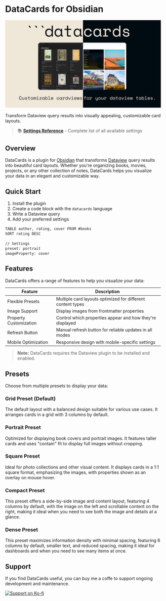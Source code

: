 # DataCards for Obsidian

![Header Image](assets/images/header-image.png)

Transform Dataview query results into visually appealing, customizable card layouts.

> 📚 [**Settings Reference**](settings-reference.md) - Complete list of all available settings

## Overview

DataCards is a plugin for [Obsidian](https://obsidian.md) that transforms [Dataview](https://github.com/blacksmithgu/obsidian-dataview) query results into beautiful card layouts. Whether you're organizing books, movies, projects, or any other collection of notes, DataCards helps you visualize your data in an elegant and customizable way.

## Quick Start

1. Install the plugin
2. Create a code block with the `datacards` language
3. Write a Dataview query
4. Add your preferred settings

```datacards
TABLE author, rating, cover FROM #books
SORT rating DESC

// Settings
preset: portrait
imageProperty: cover
```

## Features

DataCards offers a range of features to help you visualize your data:

| Feature | Description |
|---------|-------------|
| Flexible Presets | Multiple card layouts optimized for different content types |
| Image Support | Display images from frontmatter properties |
| Property Customization | Control which properties appear and how they're displayed |
| Refresh Button | Manual refresh button for reliable updates in all modes |
| Mobile Optimization | Responsive design with mobile-specific settings |

> **Note:** DataCards requires the Dataview plugin to be installed and enabled.

## Presets

Choose from multiple presets to display your data:

### Grid Preset (Default)

The default layout with a balanced design suitable for various use cases. It arranges cards in a grid with 3 columns by default.

### Portrait Preset

Optimized for displaying book covers and portrait images. It features taller cards and uses "contain" fit to display full images without cropping.

### Square Preset

Ideal for photo collections and other visual content. It displays cards in a 1:1 square format, emphasizing the images, with properties shown as an overlay on mouse hover.

### Compact Preset

This preset offers a side-by-side image and content layout, featuring 4 columns by default, with the image on the left and scrollable content on the right, making it ideal when you need to see both the image and details at a glance.

### Dense Preset

This preset maximizes information density with minimal spacing, featuring 6 columns by default, smaller text, and reduced spacing, making it ideal for dashboards and when you need to see many items at once.

## Support

If you find DataCards useful, you can buy me a coffe to support ongoing development and maintenance.

[![Support on Ko-fi](https://ko-fi.com/img/githubbutton_sm.svg)](https://ko-fi.com/sophokles)